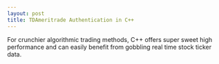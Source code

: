 ```yaml
---
layout: post
title: TDAmeritrade Authentication in C++
---
```


For crunchier algorithmic trading methods, C++ offers super sweet high
performance and can easily benefit from gobbling real time stock ticker data.
